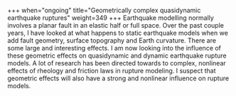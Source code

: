 +++
when="ongoing"
title="Geometrically complex quasidynamic earthquake ruptures"
weight=349
+++
Earthquake modelling normally involves a planar fault in an elastic half or full space. Over the past couple years, I have looked at what happens to static earthquake models when we add fault geometry, surface topography and Earth curvature. There are some large and interesting effects. I am now looking into the influence of these geometric effects on quasidynamic and dynamic earthquake rupture models. A lot of research has been directed towards to complex, nonlinear effects of rheology and friction laws in rupture modeling. I suspect that geometric effects will also have a strong and nonlinear influence on rupture models. 
